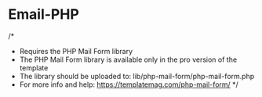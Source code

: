 # Email-PHP
/*
  * Requires the PHP Mail Form library
  * The PHP Mail Form library is available only in the pro version of the template
  * The library should be uploaded to: lib/php-mail-form/php-mail-form.php
  * For more info and help: https://templatemag.com/php-mail-form/
 */
